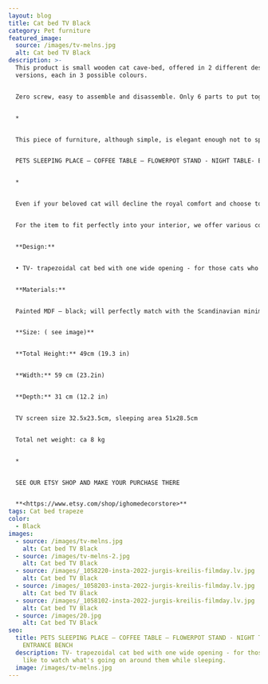 ```yaml
---
layout: blog
title: Cat bed TV Black
category: Pet furniture
featured_image:
  source: /images/tv-melns.jpg
  alt: Cat bed TV Black
description: >-
  This product is small wooden cat cave-bed, offered in 2 different design
  versions, each in 3 possible colours.


  Zero screw, easy to assemble and disassemble. Only 6 parts to put together. 


  *


  This piece of furniture, although simple, is elegant enough not to spoil the overall look of your home interior. Can be used not only as a bed for your pet, but also as a bedside or coffee table, pot stand or small entryway stool.


  PETS SLEEPING PLACE – COFFEE TABLE – FLOWERPOT STAND - NIGHT TABLE- ENTRANCE BENCH


  *


  Even if your beloved cat will decline the royal comfort and choose to sleep elsewhere, you will easily find another practical and equally stylish application for the object – use it as a coffee table or a flowerpot stand.


  For the item to fit perfectly into your interior, we offer various colour, design and material options:


  **Design:**


  • TV- trapezoidal cat bed with one wide opening - for those cats who like to watch what's going on around them while sleeping.


  **Materials:**


  Painted MDF – black; will perfectly match with the Scandinavian minimalistic interior design!


  **Size: ( see image)**


  **Total Height:** 49cm (19.3 in)


  **Width:** 59 cm (23.2in)


  **Depth:** 31 cm (12.2 in)


  TV screen size 32.5x23.5cm, sleeping area 51x28.5cm


  Total net weight: ca 8 kg


  *   


  SEE OUR ETSY SHOP AND MAKE YOUR PURCHASE THERE


  **<https://www.etsy.com/shop/ighomedecorstore>**
tags: Cat bed trapeze
color:
  - Black
images:
  - source: /images/tv-melns.jpg
    alt: Cat bed TV Black
  - source: /images/tv-melns-2.jpg
    alt: Cat bed TV Black
  - source: /images/_1058220-insta-2022-jurgis-kreilis-filmday.lv.jpg
    alt: Cat bed TV Black
  - source: /images/_1058203-insta-2022-jurgis-kreilis-filmday.lv.jpg
    alt: Cat bed TV Black
  - source: /images/_1058102-insta-2022-jurgis-kreilis-filmday.lv.jpg
    alt: Cat bed TV Black
  - source: /images/20.jpg
    alt: Cat bed TV Black
seo:
  title: PETS SLEEPING PLACE – COFFEE TABLE – FLOWERPOT STAND - NIGHT TABLE-
    ENTRANCE BENCH
  description: TV- trapezoidal cat bed with one wide opening - for those cats who
    like to watch what's going on around them while sleeping.
  image: /images/tv-melns.jpg
---
```

